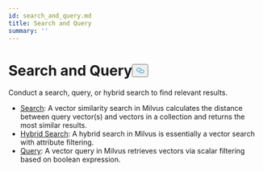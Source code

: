 ```yaml
---
id: search_and_query.md
title: Search and Query
summary: ''
---
```

<h1 id="Search-and-Query" class="common-anchor-header">Search and Query<button data-href="#Search-and-Query" class="anchor-icon" translate="no">
      <svg translate="no"
        aria-hidden="true"
        focusable="false"
        height="20"
        version="1.1"
        viewBox="0 0 16 16"
        width="16"
      >
        <path
          fill="#0092E4"
          fill-rule="evenodd"
          d="M4 9h1v1H4c-1.5 0-3-1.69-3-3.5S2.55 3 4 3h4c1.45 0 3 1.69 3 3.5 0 1.41-.91 2.72-2 3.25V8.59c.58-.45 1-1.27 1-2.09C10 5.22 8.98 4 8 4H4c-.98 0-2 1.22-2 2.5S3 9 4 9zm9-3h-1v1h1c1 0 2 1.22 2 2.5S13.98 12 13 12H9c-.98 0-2-1.22-2-2.5 0-.83.42-1.64 1-2.09V6.25c-1.09.53-2 1.84-2 3.25C6 11.31 7.55 13 9 13h4c1.45 0 3-1.69 3-3.5S14.5 6 13 6z"
        ></path>
      </svg>
    </button></h1><p>Conduct a search, query, or hybrid search to find relevant results.</p>
<ul>
<li><a href="/docs/fr/search.md">Search</a>: A vector similarity search in Milvus calculates the distance between query vector(s) and vectors in a collection and returns the most similar results.</li>
<li><a href="/docs/fr/hybridsearch.md">Hybrid Search</a>: A hybrid search in Milvus is essentially a vector search with attribute filtering.</li>
<li><a href="/docs/fr/query.md">Query</a>: A vector query in Milvus retrieves vectors via scalar filtering based on boolean expression.</li>
</ul>
